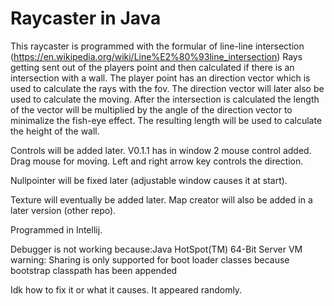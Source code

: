 # Raycaster in Java
This raycaster is programmed with the formular of line-line intersection (https://en.wikipedia.org/wiki/Line%E2%80%93line_intersection)
Rays getting sent out of the players point and then calculated if there is an intersection with a wall. The player point has an direction vector which is used to calculate the rays with the fov. The direction vector will later also be used to calculate the moving. After the intersection is calculated the length of the vector will be multiplied by the angle of the direction vector to minimalize the fish-eye effect. The resulting length will be used to calculate the height of the wall.



Controls will be added later. V0.1.1 has in window 2 mouse control added. Drag mouse for moving. Left and right arrow key controls the direction.

Nullpointer will be fixed later (adjustable window causes it at start).

Texture will eventually be added later. Map creator will also be added in a later version (other repo).

Programmed in Intellij.

Debugger is not working because:Java HotSpot(TM) 64-Bit Server VM warning: Sharing is only supported for boot loader classes because bootstrap classpath has been appended 

Idk how to fix it or what it causes. It appeared randomly.
